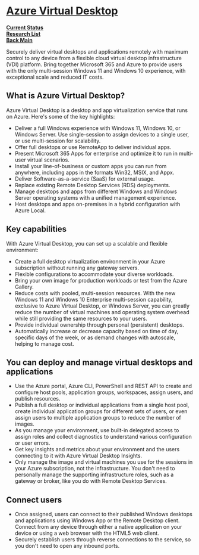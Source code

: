 # **[Azure Virtual Desktop](https://learn.microsoft.com/en-us/mem/intune/fundamentals/azure-virtual-desktop-multi-session)**

**[Current Status](../../../../development/status/weekly/current_status.md)**\
**[Research List](../../../research_list.md)**\
**[Back Main](../../../../README.md)**

Securely deliver virtual desktops and applications remotely with maximum control to any device from a flexible cloud virtual desktop infrastructure (VDI) platform. Bring together Microsoft 365 and Azure to provide users with the only multi-session Windows 11 and Windows 10 experience, with exceptional scale and reduced IT costs.

## **What is Azure Virtual Desktop?**

Azure Virtual Desktop is a desktop and app virtualization service that runs on Azure. Here's some of the key highlights:

- Deliver a full Windows experience with Windows 11, Windows 10, or Windows Server. Use single-session to assign devices to a single user, or use multi-session for scalability.
- Offer full desktops or use RemoteApp to deliver individual apps.
- Present Microsoft 365 Apps for enterprise and optimize it to run in multi-user virtual scenarios.
- Install your line-of-business or custom apps you can run from anywhere, including apps in the formats Win32, MSIX, and Appx.
- Deliver Software-as-a-service (SaaS) for external usage.
- Replace existing Remote Desktop Services (RDS) deployments.
- Manage desktops and apps from different Windows and Windows Server operating systems with a unified management experience.
- Host desktops and apps on-premises in a hybrid configuration with Azure Local.

## Key capabilities

With Azure Virtual Desktop, you can set up a scalable and flexible environment:

- Create a full desktop virtualization environment in your Azure subscription without running any gateway servers.
- Flexible configurations to accommodate your diverse workloads.
- Bring your own image for production workloads or test from the Azure Gallery.
- Reduce costs with pooled, multi-session resources. With the new Windows 11 and Windows 10 Enterprise multi-session capability, exclusive to Azure Virtual Desktop, or Windows Server, you can greatly reduce the number of virtual machines and operating system overhead while still providing the same resources to your users.
- Provide individual ownership through personal (persistent) desktops.
- Automatically increase or decrease capacity based on time of day, specific days of the week, or as demand changes with autoscale, helping to manage cost.

## You can deploy and manage virtual desktops and applications

- Use the Azure portal, Azure CLI, PowerShell and REST API to create and configure host pools, application groups, workspaces, assign users, and publish resources.
- Publish a full desktop or individual applications from a single host pool, create individual application groups for different sets of users, or even assign users to multiple application groups to reduce the number of images.
- As you manage your environment, use built-in delegated access to assign roles and collect diagnostics to understand various configuration or user errors.
- Get key insights and metrics about your environment and the users connecting to it with Azure Virtual Desktop Insights.
- Only manage the image and virtual machines you use for the sessions in your Azure subscription, not the infrastructure. You don't need to personally manage the supporting infrastructure roles, such as a gateway or broker, like you do with Remote Desktop Services.

## Connect users

- Once assigned, users can connect to their published Windows desktops and applications using Windows App or the Remote Desktop client. Connect from any device through either a native application on your device or using a web browser with the HTML5 web client.
- Securely establish users through reverse connections to the service, so you don't need to open any inbound ports.
